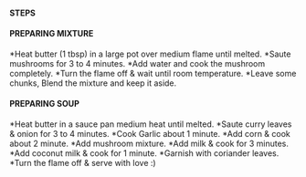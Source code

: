#### STEPS
#### PREPARING MIXTURE
*Heat butter (1 tbsp) in a large pot over medium flame until melted.
*Saute mushrooms for 3 to 4 minutes.
*Add water and cook the mushroom completely.
*Turn the flame off & wait until room temperature.
*Leave some chunks, Blend the mixture and keep it aside.
#### PREPARING SOUP
*Heat butter in a sauce pan medium heat until melted.
*Saute curry leaves & onion for 3 to 4 minutes.
*Cook Garlic about 1 minute.
*Add corn & cook about 2 minute.
*Add mushroom mixture.
*Add milk & cook for 3 minutes.
*Add coconut milk & cook for 1 minute.
*Garnish with coriander leaves.
*Turn the flame off & serve with love :)
